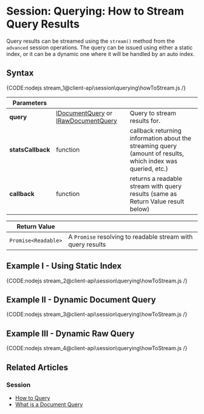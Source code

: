 # Session: Querying: How to Stream Query Results

Query results can be streamed using the `stream()` method from the `advanced` session operations. The query can be issued using either a static index, or it can be a dynamic one where it will be handled by an auto index.

## Syntax

{CODE:nodejs stream_1@client-api\session\querying\howToStream.js /}

| Parameters | | |
| ------------- | ------------- | ----- |
| **query** | [IDocumentQuery](../../../client-api/session/querying/how-to-query#session.advanced.documentquery) or [IRawDocumentQuery](../../../client-api/session/querying/how-to-query#session.advanced.rawquery) | Query to stream results for. |
| **statsCallback** | function | callback returning information about the streaming query (amount of results, which index was queried, etc.) |
| **callback** | function | returns a readable stream with query results (same as Return Value result below) |

| Return Value | |
| ------------- | ----- |
| `Promise<Readable>` | A `Promise` resolving to readable stream with query results |

## Example I - Using Static Index

{CODE:nodejs stream_2@client-api\session\querying\howToStream.js /}

## Example II - Dynamic Document Query

{CODE:nodejs stream_3@client-api\session\querying\howToStream.js /}

## Example III - Dynamic Raw Query

{CODE:nodejs stream_4@client-api\session\querying\howToStream.js /}

## Related Articles

### Session

- [How to Query](../../../client-api/session/querying/how-to-query)
- [What is a Document Query](../../../client-api/session/querying/document-query/what-is-document-query)
